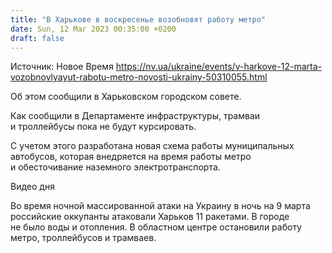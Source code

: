 ```yaml
---
title: "В Харькове в воскресенье возобновят работу метро"
date: Sun, 12 Mar 2023 00:35:00 +0200
draft: false
---
```

Источник: Новое Время https://nv.ua/ukraine/events/v-harkove-12-marta-vozobnovlyayut-rabotu-metro-novosti-ukrainy-50310055.html


Об этом сообщили в Харьковском городском совете.

Как сообщили в Департаменте инфраструктуры, трамваи и троллейбусы пока не будут курсировать.

С учетом этого разработана новая схема работы муниципальных автобусов, которая внедряется на время работы метро и обесточивание наземного электротранспорта.

  Видео дня   

 Во время ночной массированной атаки на Украину в ночь на 9 марта российские оккупанты атаковали Харьков 11 ракетами. В городе не было воды и отопления. В областном центре остановили работу метро, троллейбусов и трамваев.
